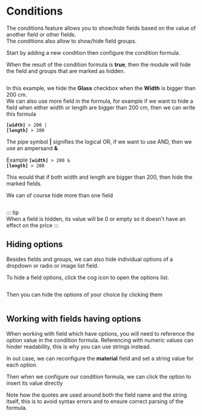 # Conditions
The conditions feature allows you to show/hide fields based on the value of another field or other fields.  
The conditions also allow to show/hide field groups.  

Start by adding a new condition then configure the condition formula. 

When the result of the condition formula is **true**,
then the module will hide the field and groups that are marked as hidden.

<img srcset="/dynamicproduct/images/conditions.jpg 2x">

In this example, we hide the **Glass** checkbox when the **Width** is bigger than 200 cm.  
We can also use more field in the formula,
for example if we want to hide a field when either width or length are bigger than 200 cm,
then we can write this formula

<code class="formula">**[width]** > 200 | **[length]** > 200</code>  

The pipe symbol **|** signifies the logical OR, if we want to use AND, then we use an ampersand **&** 

Example
<code class="formula">**[width]** > 200 & **[length]** > 200</code>  

This would that if both width and length are bigger than 200, then hide the marked fields.

We can of course hide more than one field

<img srcset="/dynamicproduct/images/condition-more.jpg 2x" class="border">

::: tip  
When a field is hidden, its value will be 0 or empty so it doesn't have an effect on the price
:::

## Hiding options
Besides fields and groups, we can also hide individual options of a dropdown or radio or image list field.

To hide a field options, click the cog icon to open the options list.

<img srcset="/dynamicproduct/images/condition-cog.jpg 2x" class="border">

Then you can hide the options of your choice by clicking them

<img srcset="/dynamicproduct/images/condition-options.jpg 2x" class="border">

## Working with fields having options
When working with field which have options, you will need to reference the option value in the condition formula.
Referencing with numeric values can hinder readability, this is why you can use strings instead.

In out case, we can reconfigure the **material** field and set a string value for each option.
<img srcset="/dynamicproduct/images/condition-strings.jpg 2x" class="border">

Then when we configure our condition formula, we can click the option to insert its value directly
<img srcset="/dynamicproduct/images/dropdown-formula-strings.jpg 2x" class="border">

Note how the quotes are used around both the field name and the string itself,
this is to avoid syntax errors and to ensure correct parsing of the formula. 
